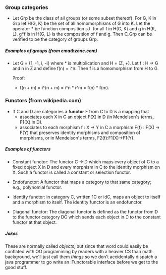 
### Group categories

- Let Grp be the class of all groups (or some subset thereof). For G, K in Grp let H(G, K) be the set of all homomorphisms of G into K. Let the operator * be function composition s.t. for all f in H(G, K) and g in H(K, L), g*f is in H(G, L) is the composition of f and g. Then C_Grp can be verified to be the category of groups Grp.

##### Examples of groups (from emathzone.com)
- Let G = {1, -1, i, -i} where * is multiplication and H = (Z, +). Let f : H -> G and n in Z and define f(n) = i^n. Then f is a homomorphism from H to G. 

	Proof:
	
	- f(n + m) = i^(n + m) = i^n * i^m = f(n) * f(m).

### Functors (from wikipedia.com)

- If C and D are categories a __functor__ F from C to D is a mapping that 
	- associates each X in C an object F(X) in D (in Mendelson's terms, F1(X) in D).
	- associates to each morphism f : X -> Y in C a morphism F(f) : F(X) -> F(Y) that preserves identity morphisms and composition of morphisms, or in Mendelson's terms, F2(f):F1(X)->F1(Y).

##### Examples of functors

- Constant functor: The functor C → D which maps every object of C to a fixed object X in D and every morphism in C to the identity morphism on X. Such a functor is called a constant or selection functor.

- Endofunctor: A functor that maps a category to that same category; e.g., polynomial functor.

- Identity functor: in category C, written 1C or idC, maps an object to itself and a morphism to itself. The identity functor is an endofunctor.

- Diagonal functor: The diagonal functor is defined as the functor from D to the functor category DC which sends each object in D to the constant functor at that object.

##### Jokes

These are normally called _objects_, but since that word could easily be conflated with OO programming by readers with a heavier CS than math background, we'll just call them _things_ so we don't accidentally dispatch a java programmer to go write an IFunctorable interface before we get to the good stuff. 